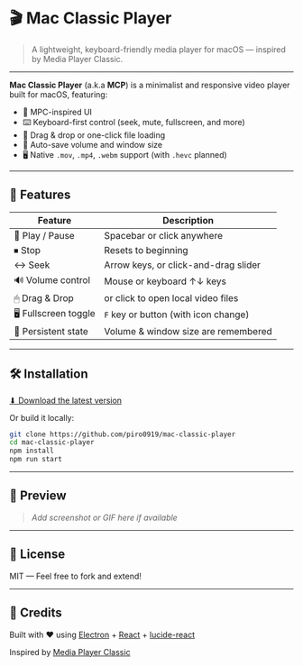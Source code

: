 # 🎬 Mac Classic Player

> A lightweight, keyboard-friendly media player for macOS — inspired by Media Player Classic.

---

**Mac Classic Player** (a.k.a **MCP**) is a minimalist and responsive video player built for macOS, featuring:

- 🎥 MPC-inspired UI
- ⌨️ Keyboard-first control (seek, mute, fullscreen, and more)
- 🧭 Drag & drop or one-click file loading
- 💾 Auto-save volume and window size
- 🖥 Native `.mov`, `.mp4`, `.webm` support (with `.hevc` planned)

---

## 🚀 Features

| Feature              | Description                          |
| -------------------- | ------------------------------------ |
| 🔄 Play / Pause      | Spacebar or click anywhere           |
| ⏹ Stop              | Resets to beginning                  |
| ↔ Seek              | Arrow keys, or click-and-drag slider |
| 🔊 Volume control    | Mouse or keyboard ↑↓ keys            |
| 🖱 Drag & Drop       | or click to open local video files   |
| 🖥 Fullscreen toggle | `F` key or button (with icon change) |
| 💾 Persistent state  | Volume & window size are remembered  |

---

## 🛠 Installation

[⬇ Download the latest version](https://github.com/piro0919/mac-classic-player/releases/latest)

Or build it locally:

```bash
git clone https://github.com/piro0919/mac-classic-player
cd mac-classic-player
npm install
npm run start
```

---

## 📸 Preview

> _Add screenshot or GIF here if available_

---

## 📝 License

MIT — Feel free to fork and extend!

---

## 🙌 Credits

Built with ❤️ using [Electron](https://www.electronjs.org/) + [React](https://react.dev) + [lucide-react](https://lucide.dev)

Inspired by [Media Player Classic](https://mpc-hc.org/)
